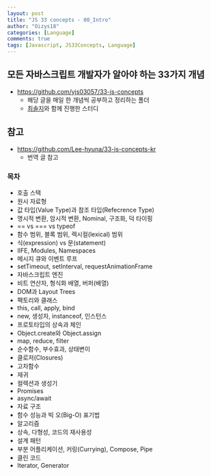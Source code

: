 ```yaml
---
layout: post
title: "JS 33 concepts - 00_Intro"
author: "Oizys18"
categories: [Language]
comments: true
tags: [Javascript, JS33Concepts, Language]
---
```


## 모든 자바스크립트 개발자가 알아야 하는 33가지 개념

- https://github.com/yjs03057/33-js-concepts
  - 해당 글을 매일 한 개념씩 공부하고 정리하는 폴더
  - [최솔지](https://github.com/soulgchoi)와 함께 진행한 스터디

## 참고

- https://github.com/Lee-hyuna/33-js-concepts-kr
  - 번역 글 참고

### 목차

- 호출 스택
- 원시 자료형
- 값 타입(Value Type)과 참조 타입(Refecrence Type)
- 명시적 변환, 암시적 변환, Nominal, 구조화, 덕 타이핑
- == vs === vs typeof
- 함수 범위, 블록 범위, 렉시컬(lexical) 범위
- 식(expression) vs 문(statement)
- IIFE, Modules, Namespaces
- 메시지 큐와 이벤트 루프
- setTimeout, setInterval, requestAnimationFrame
- 자바스크립트 엔진
- 비트 연산자, 형식화 배열, 버퍼(배열)
- DOM과 Layout Trees
- 팩토리와 클래스
- this, call, apply, bind
- new, 생성자, instanceof, 인스턴스
- 프로토타입의 상속과 체인
- Object.create와 Object.assign
- map, reduce, filter
- 순수함수, 부수효과, 상태변이
- 클로저(Closures)
- 고차함수
- 재귀
- 컬렉션과 생성기
- Promises
- async/await
- 자료 구조
- 함수 성능과 빅 오(Big-O) 표기법
- 알고리즘
- 상속, 다형성, 코드의 재사용성
- 설계 패턴
- 부분 어플리케이션, 커링(Currying), Compose, Pipe
- 클린 코드
- Iterator, Generator
